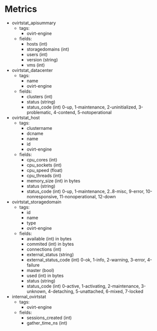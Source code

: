 # Metrics

- ovirtstat_apisummary
  - tags:
    - ovirt-engine
  - fields:
	- hosts (int)
	- storagedomains (int)
	- users (int)
    - version (string)
	- vms (int)
- ovirtstat_datacenter
  - tags:
    - name
    - ovirt-engine
  - fields:
    - clusters (int)
	- status (string)
	- status_code (int) 0-up, 1-maintenance, 2-uninitialized, 3-problematic, 4-contend, 5-notoperational
- ovirtstat_host
  - tags:
    - clustername
    - dcname
    - name
	- id
    - ovirt-engine
  - fields:
    - cpu_cores (int)
    - cpu_sockets (int)
    - cpu_speed (float)
    - cpu_threads (int)
	- memory_size (int) in bytes
	- status (string)
	- status_code (int) 0-up, 1-maintenance, 2..8-misc, 9-error, 10-nonresponsive, 11-nonoperational, 12-down
- ovirtstat_storagedomain
  - tags:
	- id
    - name
    - type
    - ovirt-engine
  - fields:
	- available (int) in bytes
	- commited (int) in bytes
	- connections (int)
	- external_status (string)
	- external_status_code (int) 0-ok, 1-info, 2-warning, 3-error, 4-failure
	- master (bool)
	- used (int) in bytes
	- status (string)
	- status_code (int) 0-active, 1-activating, 2-maintenance, 3-unknown, 4-detaching, 5-unattached, 6-mixed, 7-locked
- internal_ovirtstat
  - tags:
    - ovirt-engine
  - fields:
    - sessions_created (int)
    - gather_time_ns (int)
